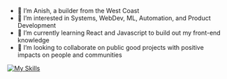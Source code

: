 - 👋 I’m Anish, a builder from the West Coast
- 👀 I’m interested in Systems, WebDev, ML, Automation, and Product Development
- 🌱 I’m currently learning React and Javascript to build out my front-end knowledge
- 🤝 I’m looking to collaborate on public good projects with positive impacts on people and communities

[![My Skills](https://skillicons.dev/icons?i=java,py,js,html,css,linux,bash,git,github,md,netlify,nodejs,r,react,vim,vscode,idea,gitlab,postman,atom)](https://skillicons.dev)
<!--
**ap247/ap247** is a ✨ _special_ ✨ repository because its `README.md` (this file) appears on your GitHub profile.

Here are some ideas to get you started:

- 🔭 I’m currently working on ...
- 🌱 I’m currently learning ...
- 👯 I’m looking to collaborate on ...
- 🤔 I’m looking for help with ...
- 💬 Ask me about ...
- 📫 How to reach me: ...
- 😄 Pronouns: ...
- ⚡ Fun fact: ...
-->
